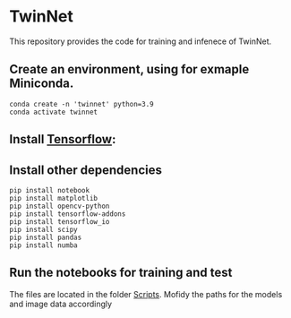 # TwinNet

This repository provides the code for training and infenece of TwinNet.

## Create an environment, using for exmaple Miniconda. 

```
conda create -n 'twinnet' python=3.9
conda activate twinnet
```
## Install  [Tensorflow](https://www.tensorflow.org/install/pip#linux_1):


## Install other dependencies

```
pip install notebook
pip install matplotlib
pip install opencv-python
pip install tensorflow-addons
pip install tensorflow_io
pip install scipy
pip install pandas
pip install numba
```

## Run the notebooks for training and test 

The files are located in the folder [Scripts](https://github.com/mueller-lab/TwinNet/tree/main/Scripts). 
Mofidy the paths for the models and image data accordingly

